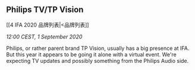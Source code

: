 ## Philips TV/TP Vision
[[4 IFA 2020 品牌列表|<品牌列表]]

_12:00 CEST, 1 September 2020_

Philips, or rather parent brand TP Vision, usually has a big presence at IFA. But this year it appears to be going it alone with a virtual event. We're expecting TV updates and possibly something from the Philips Audio side.